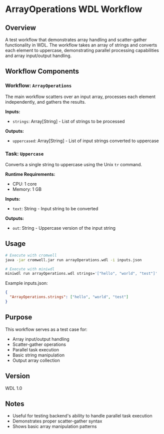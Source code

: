 # ArrayOperations WDL Workflow

## Overview
A test workflow that demonstrates array handling and scatter-gather functionality in WDL. The workflow takes an array of strings and converts each element to uppercase, demonstrating parallel processing capabilities and array input/output handling.

## Workflow Components

### Workflow: `ArrayOperations`
The main workflow scatters over an input array, processes each element independently, and gathers the results.

**Inputs:**
- `strings`: Array[String] - List of strings to be processed

**Outputs:**
- `uppercased`: Array[String] - List of input strings converted to uppercase

### Task: `Uppercase`
Converts a single string to uppercase using the Unix `tr` command.

**Runtime Requirements:**
- CPU: 1 core
- Memory: 1 GB

**Inputs:**
- `text`: String - Input string to be converted

**Outputs:**
- `out`: String - Uppercase version of the input string

## Usage
```bash
# Execute with cromwell
java -jar cromwell.jar run arrayOperations.wdl -i inputs.json

# Execute with miniwdl
miniwdl run arrayOperations.wdl strings='["hello", "world", "test"]'
```

Example inputs.json:
```json
{
  "ArrayOperations.strings": ["hello", "world", "test"]
}
```

## Purpose
This workflow serves as a test case for:
- Array input/output handling
- Scatter-gather operations
- Parallel task execution
- Basic string manipulation
- Output array collection

## Version
WDL 1.0

## Notes
- Useful for testing backend's ability to handle parallel task execution
- Demonstrates proper scatter-gather syntax
- Shows basic array manipulation patterns
